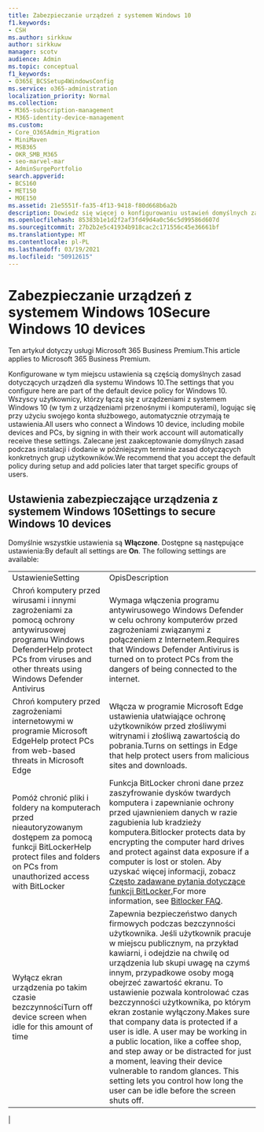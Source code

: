 ```yaml
---
title: Zabezpieczanie urządzeń z systemem Windows 10
f1.keywords:
- CSH
ms.author: sirkkuw
author: sirkkuw
manager: scotv
audience: Admin
ms.topic: conceptual
f1_keywords:
- O365E_BCSSetup4WindowsConfig
ms.service: o365-administration
localization_priority: Normal
ms.collection:
- M365-subscription-management
- M365-identity-device-management
ms.custom:
- Core_O365Admin_Migration
- MiniMaven
- MSB365
- OKR_SMB_M365
- seo-marvel-mar
- AdminSurgePortfolio
search.appverid:
- BCS160
- MET150
- MOE150
ms.assetid: 21e5551f-fa35-4f13-9418-f80d668b6a2b
description: Dowiedz się więcej o konfigurowaniu ustawień domyślnych zasad dotyczących urządzeń, które wszystkie urządzenia z systemem Windows 10 będą otrzymywać po zalogowaniu się do konta służbowego.
ms.openlocfilehash: 85383b1e1d2f2af3fd49d4a0c56c5d99586d607d
ms.sourcegitcommit: 27b2b2e5c41934b918cac2c171556c45e36661bf
ms.translationtype: MT
ms.contentlocale: pl-PL
ms.lasthandoff: 03/19/2021
ms.locfileid: "50912615"
---
```

# <a name="secure-windows-10-devices"></a><span data-ttu-id="02d18-103">Zabezpieczanie urządzeń z systemem Windows 10</span><span class="sxs-lookup"><span data-stu-id="02d18-103">Secure Windows 10 devices</span></span>

<span data-ttu-id="02d18-104">Ten artykuł dotyczy usługi Microsoft 365 Business Premium.</span><span class="sxs-lookup"><span data-stu-id="02d18-104">This article applies to Microsoft 365 Business Premium.</span></span>

<span data-ttu-id="02d18-105">Konfigurowane w tym miejscu ustawienia są częścią domyślnych zasad dotyczących urządzeń dla systemu Windows 10.</span><span class="sxs-lookup"><span data-stu-id="02d18-105">The settings that you configure here are part of the default device policy for Windows 10.</span></span> <span data-ttu-id="02d18-106">Wszyscy użytkownicy, którzy łączą się z urządzeniami z systemem Windows 10 (w tym z urządzeniami przenośnymi i komputerami), logując się przy użyciu swojego konta służbowego, automatycznie otrzymają te ustawienia.</span><span class="sxs-lookup"><span data-stu-id="02d18-106">All users who connect a Windows 10 device, including mobile devices and PCs, by signing in with their work account will automatically receive these settings.</span></span> <span data-ttu-id="02d18-107">Zalecane jest zaakceptowanie domyślnych zasad podczas instalacji i dodanie w późniejszym terminie zasad dotyczących konkretnych grup użytkowników.</span><span class="sxs-lookup"><span data-stu-id="02d18-107">We recommend that you accept the default policy during setup and add policies later that target specific groups of users.</span></span>
  
## <a name="settings-to-secure-windows-10-devices"></a><span data-ttu-id="02d18-108">Ustawienia zabezpieczające urządzenia z systemem Windows 10</span><span class="sxs-lookup"><span data-stu-id="02d18-108">Settings to secure Windows 10 devices</span></span>

<span data-ttu-id="02d18-p102">Domyślnie wszystkie ustawienia są **Włączone**. Dostępne są następujące ustawienia:</span><span class="sxs-lookup"><span data-stu-id="02d18-p102">By default all settings are **On**. The following settings are available:</span></span>
  
|||
|:-----|:-----|
|<span data-ttu-id="02d18-111">Ustawienie</span><span class="sxs-lookup"><span data-stu-id="02d18-111">Setting</span></span>  <br/> |<span data-ttu-id="02d18-112">Opis</span><span class="sxs-lookup"><span data-stu-id="02d18-112">Description</span></span>  <br/> |
|<span data-ttu-id="02d18-113">Chroń komputery przed wirusami i innymi zagrożeniami za pomocą ochrony antywirusowej programu Windows Defender</span><span class="sxs-lookup"><span data-stu-id="02d18-113">Help protect PCs from viruses and other threats using Windows Defender Antivirus</span></span>  <br/> |<span data-ttu-id="02d18-114">Wymaga włączenia programu antywirusowego Windows Defender w celu ochrony komputerów przed zagrożeniami związanymi z połączeniem z Internetem.</span><span class="sxs-lookup"><span data-stu-id="02d18-114">Requires that Windows Defender Antivirus is turned on to protect PCs from the dangers of being connected to the internet.</span></span>  <br/> |
|<span data-ttu-id="02d18-115">Chroń komputery przed zagrożeniami internetowymi w programie Microsoft Edge</span><span class="sxs-lookup"><span data-stu-id="02d18-115">Help protect PCs from web-based threats in Microsoft Edge</span></span>  <br/> |<span data-ttu-id="02d18-116">Włącza w programie Microsoft Edge ustawienia ułatwiające ochronę użytkowników przed złośliwymi witrynami i złośliwą zawartością do pobrania.</span><span class="sxs-lookup"><span data-stu-id="02d18-116">Turns on settings in Edge that help protect users from malicious sites and downloads.</span></span>  <br/> |
|<span data-ttu-id="02d18-117">Pomóż chronić pliki i foldery na komputerach przed nieautoryzowanym dostępem za pomocą funkcji BitLocker</span><span class="sxs-lookup"><span data-stu-id="02d18-117">Help protect files and folders on PCs from unauthorized access with BitLocker</span></span>  <br/> |<span data-ttu-id="02d18-118">Funkcja BitLocker chroni dane przez zaszyfrowanie dysków twardych komputera i zapewnianie ochrony przed ujawnieniem danych w razie zagubienia lub kradzieży komputera.</span><span class="sxs-lookup"><span data-stu-id="02d18-118">Bitlocker protects data by encrypting the computer hard drives and protect against data exposure if a computer is lost or stolen.</span></span> <span data-ttu-id="02d18-119">Aby uzyskać więcej informacji, zobacz [Często zadawane pytania dotyczące funkcji BitLocker.](/windows/security/information-protection/bitlocker/bitlocker-frequently-asked-questions)</span><span class="sxs-lookup"><span data-stu-id="02d18-119">For more information, see [Bitlocker FAQ](/windows/security/information-protection/bitlocker/bitlocker-frequently-asked-questions).</span></span>  <br/> |
|<span data-ttu-id="02d18-120">Wyłącz ekran urządzenia po takim czasie bezczynności</span><span class="sxs-lookup"><span data-stu-id="02d18-120">Turn off device screen when idle for this amount of time</span></span>  <br/> |<span data-ttu-id="02d18-p104">Zapewnia bezpieczeństwo danych firmowych podczas bezczynności użytkownika. Jeśli użytkownik pracuje w miejscu publicznym, na przykład kawiarni, i odejdzie na chwilę od urządzenia lub skupi uwagę na czymś innym, przypadkowe osoby mogą obejrzeć zawartość ekranu. To ustawienie pozwala kontrolować czas bezczynności użytkownika, po którym ekran zostanie wyłączony.</span><span class="sxs-lookup"><span data-stu-id="02d18-p104">Makes sure that company data is protected if a user is idle. A user may be working in a public location, like a coffee shop, and step away or be distracted for just a moment, leaving their device vulnerable to random glances. This setting lets you control how long the user can be idle before the screen shuts off.</span></span>  <br/> |
|